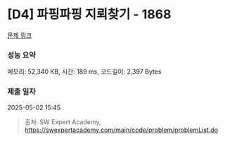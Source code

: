 # [D4] 파핑파핑 지뢰찾기 - 1868 

[문제 링크](https://swexpertacademy.com/main/code/problem/problemDetail.do?contestProbId=AV5LwsHaD1MDFAXc) 

### 성능 요약

메모리: 52,340 KB, 시간: 189 ms, 코드길이: 2,397 Bytes

### 제출 일자

2025-05-02 15:45



> 출처: SW Expert Academy, https://swexpertacademy.com/main/code/problem/problemList.do